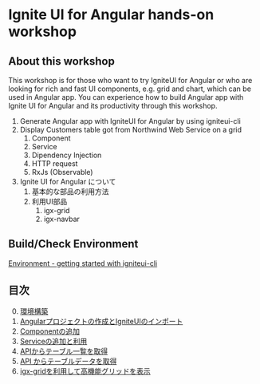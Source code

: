 # Ignite UI for Angular hands-on workshop

## About this workshop

This workshop is for those who want to try IgniteUI for Angular or who are looking for rich and fast UI components, e.g. grid and chart, which can be used in Angular app. You can experience how to build Angular app with Ignite UI for Angular and its productivity through this workshop.

1. Generate Angular app with IgniteUI for Angular by using igniteui-cli
2. Display Customers table got from Northwind Web Service on a grid 
    1. Component
    2. Service
    3. Dipendency Injection
    4. HTTP request
    5. RxJs (Observable)
3. Ignite UI for Angular について
    1. 基本的な部品の利用方法
    2. 利用UI部品
        1. igx-grid
        2. igx-navbar

## Build/Check Environment

[Environment - getting started with igniteui-cli](docs/00-環境構築.md)

## 目次
0. [環境構築](docs/00-環境構築.md)
1. [Angularプロジェクトの作成とIgniteUIのインポート](docs/01-Angularプロジェクトの作成とIgniteUIのインポート.md)
2. [Componentの追加](docs/02-Componentの追加.md)
3. [Serviceの追加と利用](docs/03-Serviceの追加と利用.md)
4. [APIからテーブル一覧を取得](docs/04-APIからテーブル一覧を取得.md)
5. [API からテーブルデータを取得](docs/05-APIからテーブルデータを取得.md)
6. [igx-gridを利用して高機能グリッドを表示](docs/06-igx-gridを利用して高機能グリッドを表示.md)